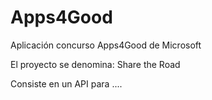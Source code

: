 # Apps4Good
Aplicación concurso Apps4Good de Microsoft

El proyecto se denomina: Share the Road

Consiste en un API para ....
